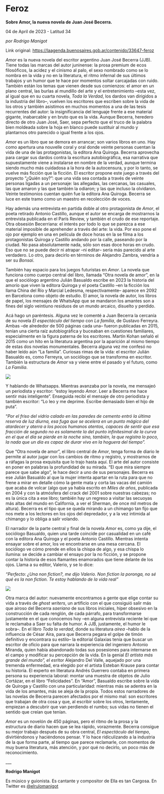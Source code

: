 # Feroz

**Sobre Amor, la nueva novela de Juan José Becerra.**

04 de April de 2023 - Latitud 34

_por Rodrigo Manigot_

Link original: https://laagenda.buenosaires.gob.ar/contenido/33647-feroz



*Amor* es la nueva novela del escritor argentino Juan José Becerra (JJB). Tiene todas las marcas del autor juninense: la prosa premium de ecos filosóficos, la acidez y el cinismo al palo, el sexo nombrado como se lo nombra en la vida y no en la literatura, el ritmo infernal de sus últimos trabajos y un humor que te hace por momentos soltar carcajadas con ruido. También están los temas que vienen desde sus comienzos: el amor en un plano central, las burlas al mundillo del arte y el entretenimiento –esta vez, al igual que en su cuarta novela, *Toda la Verdad*, los dardos van dirigidos a la industria del libro–, vuelven los escritores que escriben sobre la vida de los otros y también asistimos en muchos momentos a una de las tesis recurrentes del autor: la insignificancia del lenguaje frente a ese material gigante, inabarcable y en bruto que es la vida. Aunque Becerra, heredero directo de otro Juan José, Saer, sepa perfecto que el truco de la palabra bien moldeada sobre la hoja en blanco puede sustituir al mundo y plantarnos otro parecido o igual frente a los ojos.




*Amor* es un libro que se demora en arrancar; son varios libros en uno. Hay como apertura una nouvelle coral y oral donde veinte personas cuentan la vida de una de las protagonistas, la editora Ana Quiroga. Becerra aprovecha para cargar sus dardos contra la escritura autobiográfica, esa narrativa que supuestamente viene a instalarse en nombre de la verdad, aunque termina siendo mucho más cuidadosa a la hora de la autocensura, y por lo tanto, se vuelve más ficción que la ficción. El escritor propone este juego a través del proyecto “¿Quién soy?”: que una vida sea contada a través de veinte personas ligadas a un personaje: las allegadas, las cercanas, las casuales, las que amaron y las que también la odiaron; y las que incluso la olvidaron. Veinte testimonios cuentan quién fue la editora Ana Quiroga. Becerra se luce en este tramo como un maestro en recolección de voces.




Hay además una entrevista en partida doble al otro protagonista de *Amor*, el poeta retirado Antonio Castillo, aunque el autor se encarga de mostrarnos la entrevista publicada en el París Review, y también el crudo de ese reportaje. Otra obsesión Becerriana: el interés por todo lo que se parezca a ese material imposible de aprehender a través del arte: la vida. Por eso pone el ojo por ejemplo en una en película de doce horas en la se filma a los protagonistas Quiroga y Castillo andando por la calle, paseando por la ciudad. No pasa absolutamente nada, sólo son esas doce horas en crudo. Eso que no se puede decir ni atrapar –ni editar– sería más parecido al arte verdadero. Lo otro, para decirlo en términos de Alejandro Zambra, vendría a ser su *Bonsai*.




También hay espacio para los juegos futuristas en *Amor*. La novela que funciona como cuerpo central del libro, llamada “Otra novela de amor”, en la que el sociólogo argentino Julián Basualdo escribe en 2023 la historia del amorío que viven la editora Quiroga y el poeta Castillo –en la ficción los llama China del Río y Marcial Ledesma, respectivamente– aparece en 2092 en Barcelona como objeto de estudio. El amor, la novela de autor, los libros de papel, los mensajes de WhatsApp que se mandaron los amantes son a fines del siglo veintiuno residuos de un mundo arcaico, disuelto y perdido.




Acá hago un paréntesis. Alguna vez le comenté a Juan Becerra la cercanía de su novela *El espectáculo del tiempo* con *La familia*, de Gustavo Ferreyra. Ambas –de alrededor de 500 páginas cada una– fueron publicadas en 2015, tenían una cierta raíz autobiográfica y buceaban en cuestiones familiares, especialmente en la figura paterna de los escritores. Martín Kohan señaló el 2015 como un hito en la literatura argentina por la aparición al mismo tiempo de estas dos novelas monumentales. Becerra alguna vez me confesó no haber leído aún “La familia”. Curiosas rimas de la vida: el escritor Julián Basualdo es, como Ferreyra, un sociólogo que se transforma en escritor. También la estructura de *Amor* va y viene entre el pasado y el futuro, como *La Familia*.




![](https://cdn.feater.me/files/images/1067435/64d46d55-93a9-4c4a-9875-5e656714cad7.jpg)




Y hablando de Whatsapps. Mientras avanzaba por la novela, me mensajeó un periodista y escritor: “estoy leyendo *Amor*. Leer a Becerra me hace sentir más inteligente”. Enseguida recibí el mensaje de otro periodista y también escritor: “Lo leo y me deprime. Escribe demasiado bien el hijo de puta”.




“*Por el friso del vidrio calado en las paredes de cemento entró la última reserva de luz diurna, esa fuga que se acelera en un punto mágico del atardecer y aterra a los pocos humanos atentos, capaces de sentir que esa fracción de segundo no es solamente la del punto infinitesimal de la curva en el que el día se pierde en la noche sino, también, la que registra lo poco, la nada que un día es capaz de durar vivo en la hoguera del tiempo”.*




Que “Otra novela de amor”, el libro central de *Amor*, tenga forma de diario le permite al autor jugar con los cambios de ritmo y registro, y mostrarnos de a ráfagas la prosa exquisita que lo trajo hasta aquí. El arte del autor consiste en poner en palabras la profundidad de su mirada. “El que mira siempre parece que sabe algo”, le hace decir a uno de sus personajes. Becerra es ese Julián Basualdo al que la mujer intenta apartar en la ruta para que no frene a mirar en detalle cómo la gente mata y corta las vacas del camión que acaba de volcar (algo que ya había escrito en *Miles de años*, publicada en 2004 y con la atmósfera del crack del 2001 sobre nuestras cabezas; no es la única cita a ese libro; también hay un regreso a visitar las secuoyas más altas del mundo en California, a ver el Sherman, de once mil metros de altura). Becerra es el tipo que se queda mirando a un chimango tan fijo que nos mete a los lectores en los ojos del depredador, y a la vez intimida al chimango y lo obliga a salir volando.




El narrador de la parte central y final de la novela *Amor* es, como ya dije, el sociólogo Basualdo, quien una tarde coincide por casualidad en un café con la editora Ana Quiroga y el poeta Antonio Castillo. Mientras intenta ensayar sobre el amor, los ve encontrarse en una mesa cercana. El sociólogo ve cómo prende en ellos la chispa de algo, y esa chispa lo ilumina: se decide a cambiar el ensayo por la no ficción, y se propone contar la historia de esos flamantes enamorados que tiene delante de los ojos. Llama a su editor, Valerio, y se lo dice:




*“Perfecto: ¿Una non fiction?, me dijo Valerio. Non fiction la poronga, no sé qué es la non fiction. Te estoy hablando de la vida real”*




![](https://cdn.feater.me/files/images/1068816/25866798-21d7-4d69-b533-b5ef1a2bf140.jpeg)




Otra marca del autor: nuevamente encontramos a gente que elige contar su vida a través de *ghost writers*, un artificio con el que consiguió salir más que airoso del Becerra *saeriano* de sus libros iniciales, híper obsesivo en la construcción de cada renglón, de cada párrafo, para transformarse justamente en el que conocemos hoy –en alguna entrevista reciente leí que le reclamaba a Saer su falta de humor. A JJB, justamente, el humor le sobra–. En el libro *Toda la verdad*, donde su literatura *airea* –hablo de la influencia de César Aira, para que Becerra pegara el golpe de timón definitivo y encontrara su estilo– la editorial Galaxias tenía que buscar un escritor de oficio para que narrara la experiencia del ingeniero Antonio Miranda, quien había abandonado todas sus posesiones para internarse en el campo y modificar su percepción de la vida. En la genial *El artista más grande del mundo”, el es*ritor Alejandro Del Valle, aquejado por una tremenda enfermedad, era elegido por el artista Esteban Krause para contar su historia. El experto en literatura Andrés Guerrero contaba en primera persona su experiencia laboral: montar una muestra de objetos de Julio Cortázar, en el libro “Felicidades”. En “Amor”, Basualdo escribe sobre la vida de Quiroga y Castillo con una particularidad: mientras más se adentra en la vida de los amantes, más se aleja de la propia. Todos estos narradores de las novelas de Becerra parecen afectados por el mismo mal: son escritores que trabajan de otra cosa y que, al escribir sobre los otros, lentamente, empiezan a descubrir que van perdiendo el rumbo; sus vidas no tienen el sentido que creían que tenían.




*Amor* es un novelón de 450 páginas, pero el ritmo de la prosa y la estructura de diario hacen que se lea rápido, vorazmente. Becerra consigue su mejor trabajo después de su obra central, *El espectáculo del tiempo*, divirtiéndonos y haciéndonos pensar. Y lo hace ridiculizando a la industria de la que forma parte, al tiempo que parece reclamarle, con momentos de muy buena literatura, más atención, y por qué no decirlo, un poco más de reconocimiento.




\_\_\_




**Rodrigo Manigot**




Es músico y guionista. Es cantante y compositor de Ella es tan Cargosa. En Twitter es [@elrulomanigot](https://twitter.com/rodrigomanigot)



